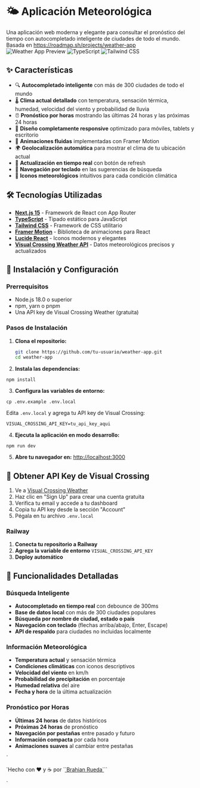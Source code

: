 # 🌤️ Aplicación Meteorológica

Una aplicación web moderna y elegante para consultar el pronóstico del tiempo con autocompletado inteligente de ciudades de todo el mundo. Basada en https://roadmap.sh/projects/weather-app
![Weather App Preview](https://img.shields.io/badge/Next.js-15-black?style=for-the-badge&logo=next.js)
![TypeScript](https://img.shields.io/badge/TypeScript-007ACC?style=for-the-badge&logo=typescript&logoColor=white)
![Tailwind CSS](https://img.shields.io/badge/Tailwind_CSS-38B2AC?style=for-the-badge&logo=tailwind-css&logoColor=white)

## ✨ Características

- 🔍 **Autocompletado inteligente** con más de 300 ciudades de todo el mundo
- 🌡️ **Clima actual detallado** con temperatura, sensación térmica, humedad, velocidad del viento y probabilidad de lluvia
- ⏰ **Pronóstico por horas** mostrando las últimas 24 horas y las próximas 24 horas
- 📱 **Diseño completamente responsive** optimizado para móviles, tablets y escritorio
- 🎨 **Animaciones fluidas** implementadas con Framer Motion
- 🌍 **Geolocalización automática** para mostrar el clima de tu ubicación actual
- 🔄 **Actualización en tiempo real** con botón de refresh
- 🎯 **Navegación por teclado** en las sugerencias de búsqueda
- 🌈 **Iconos meteorológicos** intuitivos para cada condición climática

## 🛠️ Tecnologías Utilizadas

- **[Next.js 15](https://nextjs.org/)** - Framework de React con App Router
- **[TypeScript](https://www.typescriptlang.org/)** - Tipado estático para JavaScript
- **[Tailwind CSS](https://tailwindcss.com/)** - Framework de CSS utilitario
- **[Framer Motion](https://www.framer.com/motion/)** - Biblioteca de animaciones para React
- **[Lucide React](https://lucide.dev/)** - Iconos modernos y elegantes
- **[Visual Crossing Weather API](https://www.visualcrossing.com/)** - Datos meteorológicos precisos y actualizados

## 🚀 Instalación y Configuración

### Prerrequisitos

- Node.js 18.0 o superior
- npm, yarn o pnpm
- Una API key de Visual Crossing Weather (gratuita)

### Pasos de Instalación

1. **Clona el repositorio:**
   ```bash
   git clone https://github.com/tu-usuario/weather-app.git
   cd weather-app
2. **Instala las dependencias:**

```shellscript
npm install
```

3. **Configura las variables de entorno:**
```shellscript
cp .env.example .env.local
```
Edita `.env.local` y agrega tu API key de Visual Crossing:
```plaintext
VISUAL_CROSSING_API_KEY=tu_api_key_aqui
```

4. **Ejecuta la aplicación en modo desarrollo:**
```shellscript
npm run dev
```
5. **Abre tu navegador en:** [http://localhost:3000](http://localhost:3000)


## 🔑 Obtener API Key de Visual Crossing
1. Ve a [Visual Crossing Weather](https://www.visualcrossing.com/)
2. Haz clic en "Sign Up" para crear una cuenta gratuita
3. Verifica tu email y accede a tu dashboard
4. Copia tu API key desde la sección "Account"
5. Pégala en tu archivo `.env.local`

### Railway

1. **Conecta tu repositorio a Railway**
2. **Agrega la variable de entorno** `VISUAL_CROSSING_API_KEY`
3. **Deploy automático**

## 🎯 Funcionalidades Detalladas

### Búsqueda Inteligente

- **Autocompletado en tiempo real** con debounce de 300ms
- **Base de datos local** con más de 300 ciudades populares
- **Búsqueda por nombre de ciudad, estado o país**
- **Navegación con teclado** (flechas arriba/abajo, Enter, Escape)
- **API de respaldo** para ciudades no incluidas localmente


### Información Meteorológica

- **Temperatura actual** y sensación térmica
- **Condiciones climáticas** con iconos descriptivos
- **Velocidad del viento** en km/h
- **Probabilidad de precipitación** en porcentaje
- **Humedad relativa** del aire
- **Fecha y hora** de la última actualización


### Pronóstico por Horas

- **Últimas 24 horas** de datos históricos
- **Próximas 24 horas** de pronóstico
- **Navegación por pestañas** entre pasado y futuro
- **Información compacta** por cada hora
- **Animaciones suaves** al cambiar entre pestañas


<div>`<p>`Hecho con ❤️ y ☕ por `<a href="https://github.com/elbrahian">`Brahian Rueda`</a>``</p>`
